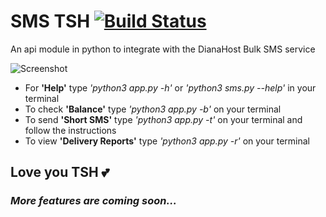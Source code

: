 # SMS TSH  [![Build Status](https://travis-ci.org/rytotul/SMS-TSH.svg?branch=master)](https://travis-ci.org/rytotul/SMS-TSH)
An api module in python to integrate with the DianaHost Bulk SMS service

![Screenshot](https://github.com/rytotul/SMS-TSH/blob/master/Screenshot%20from%202018-09-10%2018-17-40.png)

- For **'Help'** type _'python3 app.py -h'_ or _'python3 sms.py --help'_ in your terminal
- To check **'Balance'** type _'python3 app.py -b'_ on your terminal
- To send **'Short SMS'** type _'python3 app.py -t'_ on your terminal and follow the instructions
- To view **'Delivery Reports'** type _'python3 app.py -r'_ on your terminal

## Love you TSH  :two_hearts:

### _More features are coming soon..._
